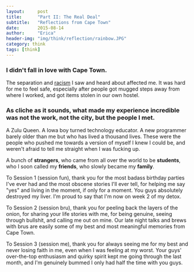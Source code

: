 ```yaml
---
layout:     post
title:      "Part II: The Real Deal"
subtitle:   "Reflections from Cape Town"
date:       2015-08-14
author:     "Erica"
header-img: "img/think/reflection/rainbow.JPG"
category: think
tags: [think]
---
```


<h3>I didn't fall in love with Cape Town.</h3>

The separation and <a href="{% post_url 2015-08-14-elephant-in-the-room %}" target="_blank">racism</a> I saw and heard about affected me. It was hard for me to feel safe, especially after people got mugged steps away from where I worked, and got items stolen in our own hostel.

<h3>As cliche as it sounds, what made my experience incredible was not the work, not the city, but the people I met.</h3>

A Zulu Queen. A Iowa boy turned technology educator. A new programmer barely older than me but who has lived a thousand lives. These were the people who pushed me towards a version of myself I knew I could be, and weren't afraid to tell me straight when I was fucking up.

A bunch of <b>strangers</b>, who came from all over the world to be <b>students</b>, who I soon called my <b>friends</b>, who slowly became my <b>family</b>. 

To Session 1 (session fun), thank you for the most badass birthday parties I've ever had and the most obscene stories I'll ever tell, for helping me say "yes" and living in the moment, if only for a moment. You guys absolutely destroyed my liver. I'm proud to say that I'm now on week 2 of my detox.

To Session 2 (session bru), thank you for peeling back the layers of the onion, for sharing your life stories with me, for being genuine, seeing through bullshit, and calling me out on mine. Our late night talks and brews with brus are easily some of my best and most meaningful memories from Cape Town. 

To Session 3 (session me), thank you for always seeing me for my best and never losing faith in me, even when I was feeling at my worst. Your guys' over-the-top enthusiasm and quirky spirit kept me going through the last month, and I'm genuinely bummed I only had half the time with you guys.